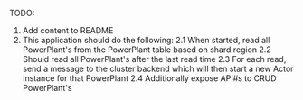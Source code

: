 TODO:

1. Add content to README
2. This application should do the following:
   2.1 When started, read all PowerPlant's from the PowerPlant table based on shard region
   2.2 Should read all PowerPlant's after the last read time
   2.3 For each read, send a message to the cluster backend which will then start a new Actor instance for that PowerPlant
   2.4 Additionally expose API#s to CRUD PowerPlant's 
